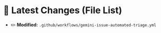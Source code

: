 # 🔄 Latest Changes (File List)

- ✏️ **Modified:** `.github/workflows/gemini-issue-automated-triage.yml`
